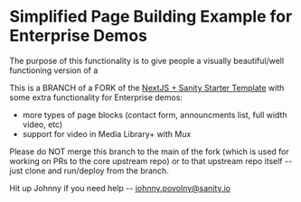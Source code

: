 # Simplified Page Building Example for Enterprise Demos

The purpose of this functionality is to give people a visually beautiful/well functioning version of a 

This is a BRANCH of a FORK of the [NextJS + Sanity Starter Template](https://github.com/sanity-io/sanity-template-nextjs-clean) with some extra functionality for Enterprise demos: 
- more types of page blocks (contact form, announcments list, full width video, etc)
- support for video in Media Library+ with Mux


Please do NOT merge this branch to the main of the fork (which is used for working on PRs to the core upstream repo) or to that upstream repo itself -- just clone and run/deploy from the branch. 

Hit up Johnny if you need help -- johnny.povolny@sanity.io